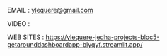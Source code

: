 EMAIL : ylequere@gmail.com

VIDEO : 

WEB SITES : https://ylequere-jedha-projects-bloc5-getarounddashboardapp-blyqyf.streamlit.app/
            